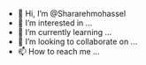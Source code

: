 - 👋 Hi, I’m @Shararehmohassel
- 👀 I’m interested in ...
- 🌱 I’m currently learning ...
- 💞️ I’m looking to collaborate on ...
- 📫 How to reach me ...

<!---
Shararehmohassel/Shararehmohassel is a ✨ special ✨ repository because its `README.md` (this file) appears on your GitHub profile.
You can click the Preview link to take a look at your changes.
--->
